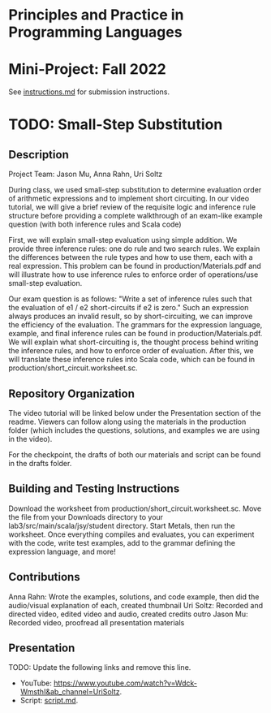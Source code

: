 # Principles and Practice in Programming Languages
# Mini-Project: Fall 2022

See [instructions.md](instructions.md) for submission instructions.

# TODO: Small-Step Substitution

## Description

Project Team: Jason Mu, Anna Rahn, Uri Soltz

During class, we used small-step substitution to determine evaluation order of arithmetic expressions and to implement short circuiting. In our video tutorial, we will give a brief review of the requisite logic and inference rule structure before providing a complete walkthrough of an exam-like example question (with both inference rules and Scala code)

First, we will explain small-step evaluation using simple addition. We provide three inference rules: one do rule and two search rules. We explain the differences between the rule types and how to use them, each with a real expression. This problem can be found in production/Materials.pdf and will illustrate how to use inference rules to enforce order of operations/use small-step evaluation.

Our exam question is as follows: "Write a set of inference rules such that the evaluation of e1 / e2 short-circuits if e2 is zero." Such an expression always produces an invalid result, so by short-circuiting, we can improve the efficiency of the evaluation. The grammars for the expression language, example, and final inference rules can be found in production/Materials.pdf. We will explain what short-circuiting is, the thought process behind writing the inference rules, and how to enforce order of evaluation. After this, we will translate these inference rules into Scala code, which can be found in production/short_circuit.worksheet.sc.

## Repository Organization

The video tutorial will be linked below under the Presentation section of the readme. Viewers can follow along using the materials in the production folder (which includes the questions, solutions, and examples we are using in the video).

For the checkpoint, the drafts of both our materials and script can be found in the drafts folder.

## Building and Testing Instructions

Download the worksheet from production/short_circuit.worksheet.sc. Move the file from your Downloads directory to your lab3/src/main/scala/jsy/student directory. Start Metals, then run the worksheet. Once everything compiles and evaluates, you can experiment with the code, write test examples, add to the grammar defining the expression language, and more!

## Contributions
Anna Rahn: Wrote the examples, solutions, and code example, then did the audio/visual explanation of each, created thumbnail
Uri Soltz: Recorded and directed video, edited video and audio, created credits outro
Jason Mu: Recorded video, proofread all presentation materials

## Presentation

TODO: Update the following links and remove this line.

- YouTube: https://www.youtube.com/watch?v=Wdck-WmsthI&ab_channel=UriSoltz.
- Script: [script.md](https://github.com/csci3155-f22/video-miniproject_anra8571_jamu8795_urso4958/blob/main/drafts/script.md).